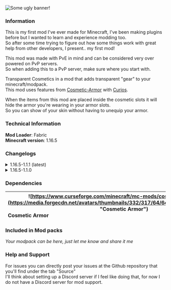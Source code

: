 ![](https://i.imgur.com/qZ6Hhmz.png "Some ugly banner!")

### **Information**
This is my first mod I've ever made for Minecraft, I've been making plugins before but I wanted to learn and experience modding too.  
So after some time trying to figure out how some things work with great help from other developers, I present.. my first mod!

This mod was made with PvE in mind and can be considered very over powered on PvP servers.  
So when adding this to a PvP server, make sure where you start with.

Transparent Cosmetics in a mod that adds transparent "gear" to your minecraft/modpack.  
This mod uses features from [Cosmetic-Armor](https://www.curseforge.com/minecraft/mc-mods/cosmetic-armor-fabric "Cosmetic Armor") with [Curios](https://www.curseforge.com/minecraft/mc-mods/curios-fabric "Curios").

When the items from this mod are placed inside the cosmetic slots it will hide the armor you're wearing in your armor slots.  
So you can show of your skin without having to unequip your armor.

### **Technical Information**
**Mod Loader**: Fabric  
**Minecraft version**: 1.16.5

### Changelogs
<details>
  <summary>1.16.5-1.1.1 (latest)</summary>

  #### Changed
  - Huge fix to the fact that the Server side needed to be using a different class!
  Since I'm still new to this, I did not think about this and I hope this fixes it
</details>
<details>
  <summary>1.16.5-1.1.0</summary>

  #### Added
  - Added `Transparent Ingot` and a recipe for the Blast Furnace

  #### Changed
  - Recipes using `Transparent Ingots` now, instead of `Glass Panes`.
  - Transparency added to the textures.
</details>

### Dependencies
| <center>![https://www.curseforge.com/minecraft/mc-mods/cosmetic-armor-fabric](https://media.forgecdn.net/avatars/thumbnails/332/317/64/64/637463248304263412.png "Cosmetic Armor")</center>Cosmetic Armor | <center>![https://www.curseforge.com/minecraft/mc-mods/curios-fabric](https://media.forgecdn.net/avatars/thumbnails/285/311/64/64/637300660216052730.png "Curios API")</center>Curios API |
| :- | -:|

### Included in Mod packs
*Your modpack can be here, just let me know and share it me*

### **Help and Support**
For issues you can directly post your issues at the Github repository that you'll find under the tab "Source"  
I'll think about setting up a Discord server if I feel like doing that, for now I do not have a Discord server for mod support.